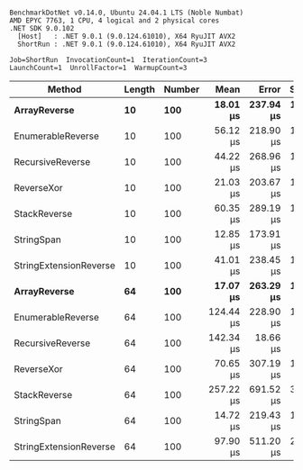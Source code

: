 ```

BenchmarkDotNet v0.14.0, Ubuntu 24.04.1 LTS (Noble Numbat)
AMD EPYC 7763, 1 CPU, 4 logical and 2 physical cores
.NET SDK 9.0.102
  [Host]   : .NET 9.0.1 (9.0.124.61010), X64 RyuJIT AVX2
  ShortRun : .NET 9.0.1 (9.0.124.61010), X64 RyuJIT AVX2

Job=ShortRun  InvocationCount=1  IterationCount=3  
LaunchCount=1  UnrollFactor=1  WarmupCount=3  

```
| Method                 | Length | Number | Mean      | Error     | StdDev    | Median     | Min        | Max       | Allocated |
|----------------------- |------- |------- |----------:|----------:|----------:|-----------:|-----------:|----------:|----------:|
| **ArrayReverse**           | **10**     | **100**    |  **18.01 μs** | **237.94 μs** | **13.042 μs** |  **10.705 μs** |  **10.254 μs** |  **33.07 μs** |  **10.09 KB** |
| EnumerableReverse      | 10     | 100    |  56.12 μs | 218.90 μs | 11.998 μs |  57.467 μs |  43.512 μs |  67.40 μs |  17.91 KB |
| RecursiveReverse       | 10     | 100    |  44.22 μs | 268.96 μs | 14.742 μs |  39.349 μs |  32.526 μs |  60.78 μs |  33.53 KB |
| ReverseXor             | 10     | 100    |  21.03 μs | 203.67 μs | 11.164 μs |  14.838 μs |  14.326 μs |  33.91 μs |  10.09 KB |
| StackReverse           | 10     | 100    |  60.35 μs | 289.19 μs | 15.852 μs |  52.127 μs |  50.304 μs |  78.63 μs |  31.19 KB |
| StringSpan             | 10     | 100    |  12.85 μs | 173.91 μs |  9.533 μs |   7.694 μs |   7.013 μs |  23.85 μs |   5.41 KB |
| StringExtensionReverse | 10     | 100    |  41.01 μs | 238.45 μs | 13.070 μs |  34.028 μs |  32.916 μs |  56.09 μs |  17.91 KB |
| **ArrayReverse**           | **64**     | **100**    |  **17.07 μs** | **263.29 μs** | **14.432 μs** |   **8.776 μs** |   **8.696 μs** |  **33.73 μs** |  **30.41 KB** |
| EnumerableReverse      | 64     | 100    | 124.44 μs | 228.90 μs | 12.547 μs | 117.680 μs | 116.728 μs | 138.92 μs |  38.22 KB |
| RecursiveReverse       | 64     | 100    | 142.34 μs |  18.66 μs |  1.023 μs | 142.125 μs | 141.434 μs | 143.45 μs | 560.88 KB |
| ReverseXor             | 64     | 100    |  70.65 μs | 307.19 μs | 16.838 μs |  61.013 μs |  60.853 μs |  90.10 μs |  30.41 KB |
| StackReverse           | 64     | 100    | 257.22 μs | 691.52 μs | 37.905 μs | 235.986 μs | 234.684 μs | 300.98 μs |  88.22 KB |
| StringSpan             | 64     | 100    |  14.72 μs | 219.43 μs | 12.028 μs |   7.795 μs |   7.765 μs |  28.61 μs |  15.28 KB |
| StringExtensionReverse | 64     | 100    |  97.90 μs | 511.20 μs | 28.021 μs |  85.960 μs |  77.826 μs | 129.91 μs |  38.22 KB |
